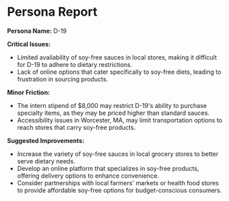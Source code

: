# Persona Report

**Persona Name:** D-19

**Critical Issues:**
- Limited availability of soy-free sauces in local stores, making it difficult for D-19 to adhere to dietary restrictions.
- Lack of online options that cater specifically to soy-free diets, leading to frustration in sourcing products.

**Minor Friction:**
- The intern stipend of $8,000 may restrict D-19's ability to purchase specialty items, as they may be priced higher than standard sauces.
- Accessibility issues in Worcester, MA, may limit transportation options to reach stores that carry soy-free products.

**Suggested Improvements:**
- Increase the variety of soy-free sauces in local grocery stores to better serve dietary needs.
- Develop an online platform that specializes in soy-free products, offering delivery options to enhance convenience.
- Consider partnerships with local farmers' markets or health food stores to provide affordable soy-free options for budget-conscious consumers.